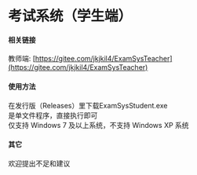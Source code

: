 # 考试系统（学生端）

#### 相关链接
教师端: [https://gitee.com/jkjkil4/ExamSysTeacher](https://gitee.com/jkjkil4/ExamSysTeacher)

#### 使用方法
在发行版（Releases）里下载ExamSysStudent.exe  
是单文件程序，直接执行即可  
仅支持 Windows 7 及以上系统，不支持 Windows XP 系统

#### 其它
欢迎提出不足和建议
